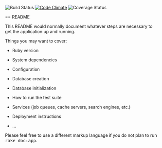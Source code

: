 ![Build Status](https://codeship.com/projects/5c41c090-c932-0134-4c4c-422f29a80ca3/status?branch=master)
[![Code Climate](https://codeclimate.com/github/douroudous/YouTab/badges/gpa.svg)](https://codeclimate.com/github/douroudous/YouTab)
![Coverage Status](https://coveralls.io/repos/douroudous/youtab/badge.png)

== README

This README would normally document whatever steps are necessary to get the
application up and running.

Things you may want to cover:

* Ruby version

* System dependencies

* Configuration

* Database creation

* Database initialization

* How to run the test suite

* Services (job queues, cache servers, search engines, etc.)

* Deployment instructions

* ...


Please feel free to use a different markup language if you do not plan to run
<tt>rake doc:app</tt>.
